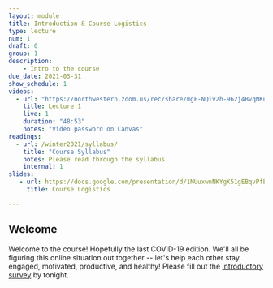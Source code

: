 ```yaml
---
layout: module
title: Introduction & Course Logistics
type: lecture
num: 1
draft: 0
group: 1
description:
    - Intro to the course
due_date: 2021-03-31
show_schedule: 1
videos:
  - url: "https://northwestern.zoom.us/rec/share/mgF-NQiv2h-962j4BvqNKuXoZwV-z6vumyzPdK0O8YIqyVBzQfvu1ZfrYYZ5rPNM.yRZzKgOOfqVEQ_2z?startTime=1610391496000"
    title: Lecture 1
    live: 1
    duration: "48:53"
    notes: "Video password on Canvas"
readings:
  - url: /winter2021/syllabus/
    title: "Course Syllabus"
    notes: Please read through the syllabus
    internal: 1
slides:
   - url: https://docs.google.com/presentation/d/1MUuxwnNKYgK51gEBqvPfE4LkEHmS42NekMokLc0Pqf8/edit?usp=sharing
     title: Course Logistics

---
```


## Welcome
Welcome to the course! Hopefully the last COVID-19 edition. We'll all be figuring this online situation out together -- let's help each other stay engaged, motivated, productive, and healthy! Please fill out the [introductory survey](https://forms.gle/DXivoQC1uqgUdZy77) by tonight.